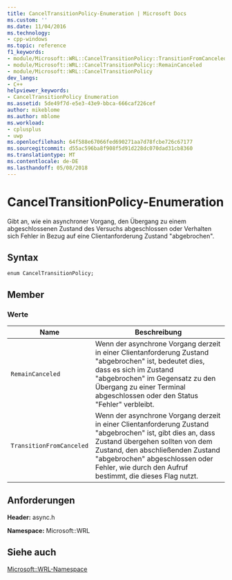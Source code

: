 ```yaml
---
title: CancelTransitionPolicy-Enumeration | Microsoft Docs
ms.custom: ''
ms.date: 11/04/2016
ms.technology:
- cpp-windows
ms.topic: reference
f1_keywords:
- module/Microsoft::WRL::CancelTransitionPolicy::TransitionFromCanceled
- module/Microsoft::WRL::CancelTransitionPolicy::RemainCanceled
- module/Microsoft::WRL::CancelTransitionPolicy
dev_langs:
- C++
helpviewer_keywords:
- CancelTransitionPolicy Enumeration
ms.assetid: 5de49f7d-e5e3-43e9-bbca-666caf226cef
author: mikeblome
ms.author: mblome
ms.workload:
- cplusplus
- uwp
ms.openlocfilehash: 64f588e67066fed690271aa7d78fcbe726c67177
ms.sourcegitcommit: d55ac596ba8f908f5d91d228dc070dad31cb8360
ms.translationtype: MT
ms.contentlocale: de-DE
ms.lasthandoff: 05/08/2018
---
```

# <a name="canceltransitionpolicy-enumeration"></a>CancelTransitionPolicy-Enumeration
Gibt an, wie ein asynchroner Vorgang, den Übergang zu einem abgeschlossenen Zustand des Versuchs abgeschlossen oder Verhalten sich Fehler in Bezug auf eine Clientanforderung Zustand "abgebrochen".  
  
## <a name="syntax"></a>Syntax  
  
```  
enum CancelTransitionPolicy;  
```  
  
## <a name="members"></a>Member  
  
### <a name="values"></a>Werte  
  
|Name|Beschreibung|  
|----------|-----------------|  
|`RemainCanceled`|Wenn der asynchrone Vorgang derzeit in einer Clientanforderung Zustand "abgebrochen" ist, bedeutet dies, dass es sich im Zustand "abgebrochen" im Gegensatz zu den Übergang zu einer Terminal abgeschlossen oder den Status "Fehler" verbleibt.|  
|`TransitionFromCanceled`|Wenn der asynchrone Vorgang derzeit in einer Clientanforderung Zustand "abgebrochen" ist, gibt dies an, dass Zustand übergehen sollten von dem Zustand, den abschließenden Zustand "abgebrochen" abgeschlossen oder Fehler, wie durch den Aufruf bestimmt, die dieses Flag nutzt.|  
  
## <a name="requirements"></a>Anforderungen  
 **Header:** async.h  
  
 **Namespace:** Microsoft::WRL  
  
## <a name="see-also"></a>Siehe auch  
 [Microsoft::WRL-Namespace](../windows/microsoft-wrl-namespace.md)